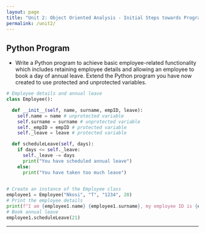 ```yaml
---
layout: page
title: "Unit 2: Object Oriented Analysis - Initial Steps towards Programming in Python"
permalink: /unit2/
---
```


## Python Program
- Write a Python program to achieve basic employee-related functionality which includes retaining employee details and allowing an employee to book a day of annual leave. Extend the Python program you have now created to use protected and unprotected variables.

```py
# Employee details and annual leave
class Employee():

  def __init__(self, name, surname, empID, leave):
    self.name = name # unprotected variable
    self.surname = surname # unprotected variable
    self._empID = empID # protected variable
    self._leave = leave # protected variable

  def scheduleLeave(self, days):
    if days <= self._leave:
      self._leave -= days
      print("You have scheduled annual leave")
    else:
      print("You have taken too much leave")
  

# Create an instance of the Employee class
employee1 = Employee("Nkosi", "T", "1234", 20)
# Print the employee details
print(f"I am {employee1.name} {employee1.surname}, my employee ID is {employee1._empID} and I have {employee1._leave} days of annual leave left")
# Book annual leave
employee1.scheduleLeave(21)
```

---